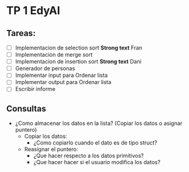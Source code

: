 # TP 1 EdyAl

## Tareas:
 - [ ] Implementacion de selection sort **Strong text** Fran
 - [ ] Implementacion de merge sort
 - [ ] Implementacion de insertion sort **Strong text** Dani
 - [ ] Generador de personas
 - [ ] Implementar input para Ordenar lista
 - [ ] Implementar output para Ordenar lista
 - [ ] Escribir informe

## Consultas

 * ¿Como almacenar los datos en la lista? (Copiar los datos o asignar puntero)
    * Copiar los datos:
      * ¿Como copiarlo cuando el dato es de tipo struct?
    * Reasignar el puntero:
      * ¿Que hacer respecto a los datos primitivos?
      * ¿Que hacer hacer si el usuario modifica los datos?

